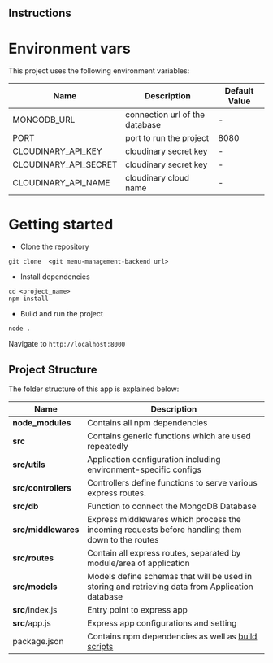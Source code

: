 ## Instructions

# Environment vars
This project uses the following environment variables:

| Name                          | Description                         | Default Value                                  |
| ----------------------------- | ------------------------------------| -----------------------------------------------|
|MONGODB_URL          | connection url of the database  | -        |
|PORT                 | port to run the project         | 8080     |
|CLOUDINARY_API_KEY   | cloudinary secret key           | -        |
|CLOUDINARY_API_SECRET| cloudinary secret key           | -        |
|CLOUDINARY_API_NAME  | cloudinary cloud name           | -        |


# Getting started
- Clone the repository
```
git clone  <git menu-management-backend url>
```
- Install dependencies
```
cd <project_name>
npm install
```
- Build and run the project
```
node .
```
  Navigate to `http://localhost:8000`

## Project Structure
The folder structure of this app is explained below:

| Name | Description |
| ------------------------ | --------------------------------------------------------------------------------------------- |
| **node_modules**         | Contains all  npm dependencies                                                                |
| **src**                  | Contains generic functions which are used repeatedly                                          |
| **src/utils**            | Application configuration including environment-specific configs                              |
| **src/controllers**      | Controllers define functions to serve various express routes.                                 |
| **src/db**               | Function to connect the MongoDB Database                                                      |
| **src/middlewares**      | Express middlewares which process the incoming requests before handling them down to the routes
| **src/routes**           | Contain all express routes, separated by module/area of application                           |
| **src/models**           | Models define schemas that will be used in storing and retrieving data from Application database |
| **src**/index.js         | Entry point to express app                                                                    |
| **src**/app.js           | Express app configurations and setting                                                        |
| package.json             | Contains npm dependencies as well as [build scripts](#what-if-a-library-isnt-on-definitelytyped)|
